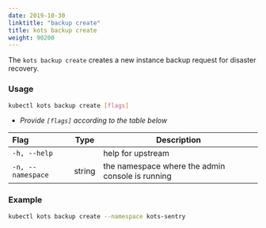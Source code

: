 ```yaml
---
date: 2019-10-30
linktitle: "backup create"
title: kots backup create
weight: 90200
---
```


The `kots backup create` creates a new instance backup request for disaster recovery. 

### Usage
```bash
kubectl kots backup create [flags]
```
* _Provide `[flags]` according to the table below_

| Flag                 | Type | Description |
|:----------------------|------|-------------|
| `-h, --help` | |   help for upstream |
| `-n, --namespace`| string |     the namespace where the admin console is running |

### Example
```bash
kubectl kots backup create --namespace kots-sentry
```

